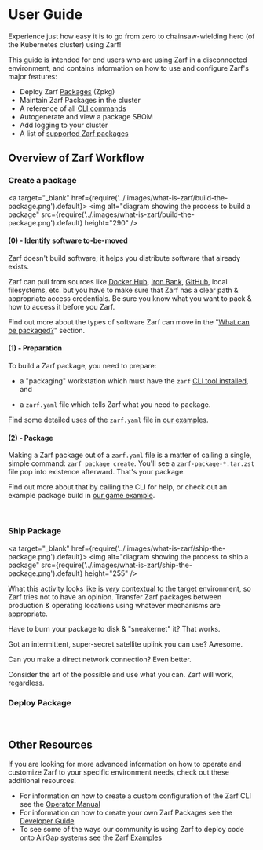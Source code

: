 # User Guide

Experience just how easy it is to go from zero to chainsaw-wielding hero (of the Kubernetes cluster) using Zarf!

This guide is intended for end users who are using Zarf in a disconnected environment, and contains information on how to use and configure Zarf's major features:

- Deploy Zarf [Packages](2-zarf-packages/1-zarf-packages.md) (Zpkg)
- Maintain Zarf Packages in the cluster
- A reference of all [CLI commands](1-the-zarf-cli/100-cli-commands/zarf.md)
- Autogenerate and view a package SBOM
- Add logging to your cluster
- A list of [supported Zarf packages](2-zarf-packages/1-zarf-packages.md)

## Overview of Zarf Workflow

### Create a package

<a target="\_blank" href={require('../.images/what-is-zarf/build-the-package.png').default}>
  <img alt="diagram showing the process to build a package" src={require('../.images/what-is-zarf/build-the-package.png').default} height="290" />
</a>

#### (0) - Identify software to-be-moved

Zarf doesn't build software; it helps you distribute software that already exists.

Zarf can pull from sources like [Docker Hub](https://hub.docker.com/), [Iron Bank](https://p1.dso.mil/products/iron-bank), [GitHub](https://github.com/), local filesystems, etc. but you have to make sure that Zarf has a clear path & appropriate access credentials. Be sure you know what you want to pack & how to access it before you Zarf.

Find out more about the types of software Zarf can move in the "[What can be packaged?](../0-zarf-overview.md#what-can-be-packaged)" section.

#### (1) - Preparation

To build a Zarf package, you need to prepare:

- a "packaging" workstation which must have the `zarf` [CLI tool installed](../3-getting-started.md#installing-zarf), and

- a `zarf.yaml` file which tells Zarf what you need to package.

Find some detailed uses of the `zarf.yaml` file in [our examples](../../examples/).

#### (2) - Package

Making a Zarf package out of a `zarf.yaml` file is a matter of calling a single, simple command: `zarf package create`. You'll see a `zarf-package-*.tar.zst` file pop into existence afterward. That's your package.

Find out more about that by calling the CLI for help, or check out an example package build in [our game example](../../examples/doom#package-the-game).

&nbsp;

### Ship Package

<a target="\_blank" href={require('../.images/what-is-zarf/ship-the-package.png').default}>
  <img alt="diagram showing the process to ship a package" src={require('../.images/what-is-zarf/ship-the-package.png').default} height="255" />
</a>

What this activity looks like is _very_ contextual to the target environment, so Zarf tries not to have an opinion. Transfer Zarf packages between production & operating locations using whatever mechanisms are appropriate.

Have to burn your package to disk & "sneakernet" it? That works.

Got an intermittent, super-secret satellite uplink you can use? Awesome.

Can you make a direct network connection? Even better.

Consider the art of the possible and use what you can. Zarf will work, regardless.

### Deploy Package

&nbsp;

## Other Resources

If you are looking for more advanced information on how to operate and customize Zarf to your specific environment needs, check out these additional resources.

- For information on how to create a custom configuration of the Zarf CLI see the [Operator Manual](../5-operator-manual/_category_.json)
- For information on how to create your own Zarf Packages see the [Developer Guide](../6-developer-guide/1-contributor-guide.md)
- To see some of the ways our community is using Zarf to deploy code onto AirGap systems see the Zarf [Examples](../../examples/README.md)
